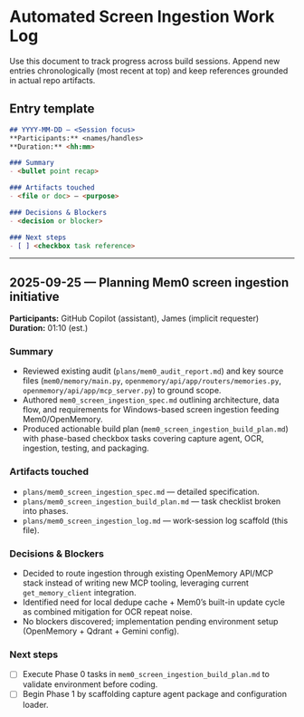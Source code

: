 # Automated Screen Ingestion Work Log

Use this document to track progress across build sessions. Append new entries chronologically (most recent at top) and keep references grounded in actual repo artifacts.

## Entry template

````markdown
## YYYY-MM-DD — <Session focus>
**Participants:** <names/handles>
**Duration:** <hh:mm>

### Summary
- <bullet point recap>

### Artifacts touched
- <file or doc> — <purpose>

### Decisions & Blockers
- <decision or blocker>

### Next steps
- [ ] <checkbox task reference>
````

---

## 2025-09-25 — Planning Mem0 screen ingestion initiative

**Participants:** GitHub Copilot (assistant), James (implicit requester)
**Duration:** 01:10 (est.)

### Summary

- Reviewed existing audit (`plans/mem0_audit_report.md`) and key source files (`mem0/memory/main.py`, `openmemory/api/app/routers/memories.py`, `openmemory/api/app/mcp_server.py`) to ground scope.
- Authored `mem0_screen_ingestion_spec.md` outlining architecture, data flow, and requirements for Windows-based screen ingestion feeding Mem0/OpenMemory.
- Produced actionable build plan (`mem0_screen_ingestion_build_plan.md`) with phase-based checkbox tasks covering capture agent, OCR, ingestion, testing, and packaging.

### Artifacts touched

- `plans/mem0_screen_ingestion_spec.md` — detailed specification.
- `plans/mem0_screen_ingestion_build_plan.md` — task checklist broken into phases.
- `plans/mem0_screen_ingestion_log.md` — work-session log scaffold (this file).

### Decisions & Blockers

- Decided to route ingestion through existing OpenMemory API/MCP stack instead of writing new MCP tooling, leveraging current `get_memory_client` integration.
- Identified need for local dedupe cache + Mem0’s built-in update cycle as combined mitigation for OCR repeat noise.
- No blockers discovered; implementation pending environment setup (OpenMemory + Qdrant + Gemini config).

### Next steps

- [ ] Execute Phase 0 tasks in `mem0_screen_ingestion_build_plan.md` to validate environment before coding.
- [ ] Begin Phase 1 by scaffolding capture agent package and configuration loader.

